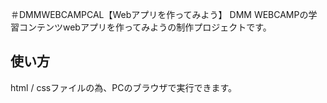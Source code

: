 ＃DMMWEBCAMPCAL【Webアプリを作ってみよう】
DMM WEBCAMPの学習コンテンツwebアプリを作ってみようの制作プロジェクトです。
## 使い方
html / cssファイルの為、PCのブラウザで実行できます。
